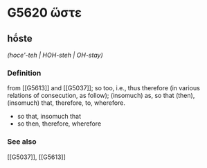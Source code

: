 # G5620 ὥστε

## hṓste

_(hoce'-teh | HOH-steh | OH-stay)_

### Definition

from [[G5613]] and [[G5037]]; so too, i.e., thus therefore (in various relations of consecution, as follow); (insomuch) as, so that (then), (insomuch) that, therefore, to, wherefore.

- so that, insomuch that
- so then, therefore, wherefore

### See also

[[G5037]], [[G5613]]

